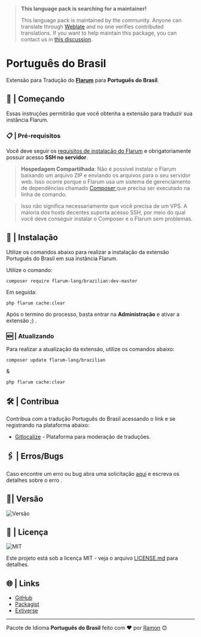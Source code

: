 > **This language pack is searching for a maintainer!**
>
> This language pack is maintained by the community. Anyone can translate through [Weblate](https://weblate.rob006.net/languages/pt_BR/flarum/) and no one verifies contributed translations. 
  If you want to help maintain this package, you can contact us in [this discussion](https://discuss.flarum.org/d/27519-the-flarum-language-project).

# Português do Brasil

Extensão para Tradução do **[Flarum](https://flarum.org)** para **Português do Brasil**.
## 🚀 | Começando

Essas instruções permitirão que você obtenha a extensão para traduzir sua instância Flarum. 


### 📋 | Pré-requisitos

Você deve seguir os [requisitos de instalação do Flarum](https://docs.flarum.org/install.html) e obrigatoriamente possuir acesso **SSH no servidor**.

> **Hospedagem Compartilhada**:
Não é possível instalar o Flarum baixando um arquivo ZIP e enviando os arquivos para o seu servidor web. Isso ocorre porque o Flarum usa um sistema de gerenciamento de dependências chamado [Composer ](https://getcomposer.org/)que precisa ser executado na linha de comando.

>Isso não significa necessariamente que você precisa de um VPS. A maioria dos hosts decentes suporta acesso SSH, por meio do qual você deve conseguir instalar o Composer e o Flarum sem problemas.

## 🔧 | Instalação

Utilize os comandos abaixo para realizar a instalação da extensão Português do Brasil em sua instância Flarum.

Utilize o comando:

```
composer require flarum-lang/brazilian:dev-master
```

Em seguida:

```
php flarum cache:clear
```

Após o termino do processo, basta entrar na **Administração** e ativar a extensão ;) .


### 🆕 | Atualizando

Para realizar a atualização da extensão, utilize os comandos abaixo:

    composer update flarum-lang/brazilian
&

    php flarum cache:clear

## 🛠️ |  Contribua

Contribua com a tradução Português do Brasil acessando o link e se registrando na plataforma abaixo:

* [Gitlocalize](http://google.com) - Plataforma para moderação de traduções.

## 🖇️ | Erros/Bugs

Caso encontre um erro ou bug abra uma solicitação  [aqui](https://github.com/flarum-lang/brazilian/issues/new) e escreva os detalhes sobre o erro .

## 📌| Versão

![Versão](https://img.shields.io/github/v/release/flarum-lang/brazilian?label=VERS%C3%83O&style=for-the-badge)


## 📄 | Licença

![MIT](https://img.shields.io/github/license/flarum-lang/brazilian?label=Licen%C3%A7a&style=for-the-badge)

Este projeto está sob a licença MIT - veja o arquivo [LICENSE.md](https://github.com/flarum-lang/brazilian/blob/main/LICENSE) para detalhes.

## 🌐 | Links

-   [GitHub](https://github.com/flarum-lang/brazilian "GitHub")
-   [Packagist](https://packagist.org/packages/flarum-lang/brazilian "Packagist")
-   [Extiverse](https://extiverse.com/extension/flarum-lang/brazilian)


---
Pacote de Idioma **Português do Brasil** feito com ❤️ por [Ramon](https://ramonguilherme.com.br) 😊
